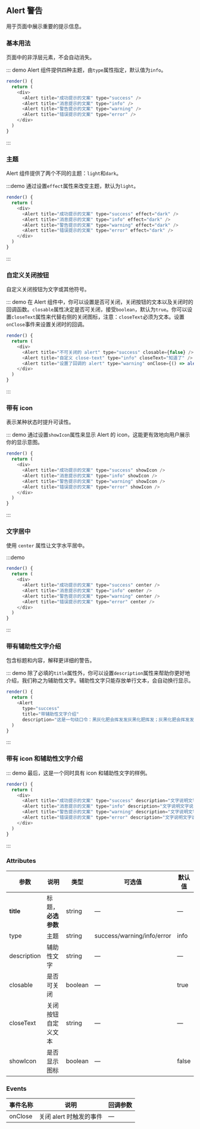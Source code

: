 ## Alert 警告

用于页面中展示重要的提示信息。

### 基本用法

页面中的非浮层元素，不会自动消失。

::: demo Alert 组件提供四种主题，由`type`属性指定，默认值为`info`。

```js
render() {
  return (
    <div>
      <Alert title="成功提示的文案" type="success" />
      <Alert title="消息提示的文案" type="info" />
      <Alert title="警告提示的文案" type="warning" />
      <Alert title="错误提示的文案" type="error" />
    </div>
  )
}
```

:::

### 主题

Alert 组件提供了两个不同的主题：`light`和`dark`。

:::demo 通过设置`effect`属性来改变主题，默认为`light`。

```js
render() {
  return (
    <div>
      <Alert title="成功提示的文案" type="success" effect="dark" />
      <Alert title="消息提示的文案" type="info" effect="dark" />
      <Alert title="警告提示的文案" type="warning" effect="dark" />
      <Alert title="错误提示的文案" type="error" effect="dark" />
    </div>
  )
}
```

:::

### 自定义关闭按钮

自定义关闭按钮为文字或其他符号。

::: demo 在 Alert 组件中，你可以设置是否可关闭，关闭按钮的文本以及关闭时的回调函数。`closable`属性决定是否可关闭，接受`boolean`，默认为`true`。你可以设置`closeText`属性来代替右侧的关闭图标，注意：`closeText`必须为文本。设置`onClose`事件来设置关闭时的回调。

```js
render() {
  return (
    <div>
      <Alert title="不可关闭的 alert" type="success" closable={false} />
      <Alert title="自定义 close-text" type="info" closeText="知道了" />
      <Alert title="设置了回调的 alert" type="warning" onClose={() => alert('Hello World!')}/>
    </div>
  )
}
```

:::

### 带有 icon

表示某种状态时提升可读性。

::: demo 通过设置`showIcon`属性来显示 Alert 的 icon，这能更有效地向用户展示你的显示意图。

```js
render() {
  return (
    <div>
      <Alert title="成功提示的文案" type="success" showIcon />
      <Alert title="消息提示的文案" type="info" showIcon />
      <Alert title="警告提示的文案" type="warning" showIcon />
      <Alert title="错误提示的文案" type="error" showIcon />
    </div>
  )
}
```

:::

### 文字居中

使用 `center` 属性让文字水平居中。

:::demo

```js
render() {
  return (
    <div>
      <Alert title="成功提示的文案" type="success" center />
      <Alert title="消息提示的文案" type="info" center />
      <Alert title="警告提示的文案" type="warning" center />
      <Alert title="错误提示的文案" type="error" center />
    </div>
  )
}
```

:::

### 带有辅助性文字介绍

包含标题和内容，解释更详细的警告。

::: demo 除了必填的`title`属性外，你可以设置`description`属性来帮助你更好地介绍，我们称之为辅助性文字。辅助性文字只能存放单行文本，会自动换行显示。

```js
render() {
  return (
    <Alert
      type="success"
      title="带辅助性文字介绍"
      description="这是一句绕口令：黑灰化肥会挥发发灰黑化肥挥发；灰黑化肥会挥发发黑灰化肥发挥。 黑灰化肥会挥发发灰黑化肥黑灰挥发化为灰……" />
  )
}
```

:::

### 带有 icon 和辅助性文字介绍

::: demo 最后，这是一个同时具有 icon 和辅助性文字的样例。

```js
render() {
  return (
    <div>
      <Alert title="成功提示的文案" type="success" description="文字说明文字说明文字说明文字说明文字说明文字说明"  showIcon />
      <Alert title="消息提示的文案" type="info" description="文字说明文字说明文字说明文字说明文字说明文字说明" showIcon />
      <Alert title="警告提示的文案" type="warning" description="文字说明文字说明文字说明文字说明文字说明文字说明" showIcon />
      <Alert title="错误提示的文案" type="error" description="文字说明文字说明文字说明文字说明文字说明文字说明" showIcon />
    </div>
  )
}
```

:::

### Attributes

| 参数        | 说明               | 类型    | 可选值                     | 默认值 |
| ----------- | ------------------ | ------- | -------------------------- | ------ |
| **title**   | 标题，**必选参数** | string  | —                          | —      |
| type        | 主题               | string  | success/warning/info/error | info   |
| description | 辅助性文字         | string  | —                          | —      |
| closable    | 是否可关闭         | boolean | —                          | true   |
| closeText   | 关闭按钮自定义文本 | string  | —                          | —      |
| showIcon    | 是否显示图标       | boolean | —                          | false  |

### Events

| 事件名称 | 说明                    | 回调参数 |
| -------- | ----------------------- | -------- |
| onClose  | 关闭 alert 时触发的事件 | —        |
